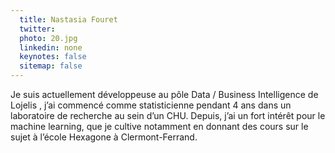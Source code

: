 ```yaml
---
  title: Nastasia Fouret
  twitter: 
  photo: 20.jpg
  linkedin: none
  keynotes: false
  sitemap: false
---
```

Je suis actuellement développeuse au pôle Data / Business Intelligence de Lojelis , j’ai commencé comme statisticienne pendant 4 ans  dans un laboratoire de recherche au sein d’un CHU. Depuis, j’ai un fort intérêt pour le machine learning, que je cultive notamment en donnant des cours sur le sujet à l’école Hexagone à Clermont-Ferrand.

